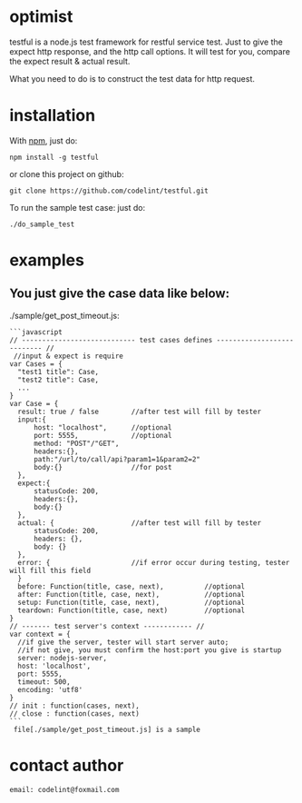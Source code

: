 optimist
========

testful is a node.js test framework for restful service test.
Just to give the expect http response, and the http call options.
It will test for you, compare the expect result & actual result.

What you need to do is to construct the test data for http request.

installation
============

With [npm](http://github.com/isaacs/npm), just do:

    npm install -g testful

or clone this project on github:

    git clone https://github.com/codelint/testful.git

To run the sample test case:
just do:

    ./do_sample_test


examples
========

You just give the case data like below:
-------------------------------------------------------------------

./sample/get_post_timeout.js:

````
```javascript
// ---------------------------- test cases defines --------------------------- //
 //input & expect is require
var Cases = {
  "test1 title": Case,
  "test2 title": Case,
  ...
}
var Case = {
  result: true / false        //after test will fill by tester
  input:{
      host: "localhost",      //optional
      port: 5555,             //optional
      method: "POST"/"GET",
      headers:{},
      path:"/url/to/call/api?param1=1&param2=2"
      body:{}                 //for post
  },
  expect:{
      statusCode: 200,
      headers:{},
      body:{}
  },
  actual: {                   //after test will fill by tester
      statusCode: 200,
      headers: {},
      body: {}
  },
  error: {                    //if error occur during testing, tester will fill this field
  }
  before: Function(title, case, next),          //optional
  after: Function(title, case, next),           //optional
  setup: Function(title, case, next),           //optional
  teardown: Function(title, case, next)         //optional
}
// ------- test server's context ------------ //
var context = {
  //if give the server, tester will start server auto;
  //if not give, you must confirm the host:port you give is startup
  server: nodejs-server,
  host: 'localhost',
  port: 5555,
  timeout: 500,
  encoding: 'utf8'
}
// init : function(cases, next),
// close : function(cases, next)
```
 file[./sample/get_post_timeout.js] is a sample
````


contact author
===========
````
email: codelint@foxmail.com
````
